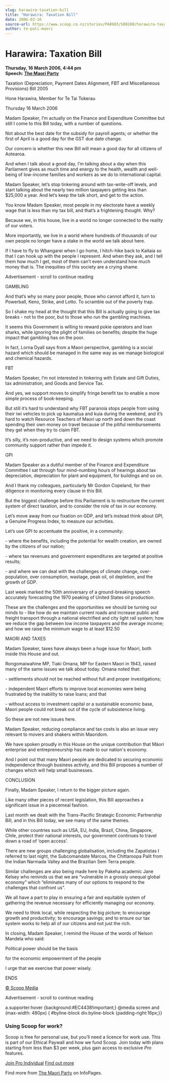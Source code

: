 ```yaml
---
slug: harawira-taxation-bill
title: "Harawira: Taxation Bill"
date: 2006-03-16
source-url: https://www.scoop.co.nz/stories/PA0603/S00280/harawira-taxation-bill.htm
author: te-pati-maori
---
```

Harawira: Taxation Bill
=======================

**Thursday, 16 March 2006, 4:44 pm**  
**Speech: [The Maori Party](https://info.scoop.co.nz/The_Maori_Party)**

Taxation (Depreciation, Payment Dates Alignment, FBT and Miscellaneous Provisions) Bill 2005

Hone Harawira, Member for Te Tai Tokerau

Thursday 16 March 2006

  
Madam Speaker, I’m actually on the Finance and Expenditure Committee but still I come to this Bill today, with a number of questions.

Not about the best date for the subsidy for payroll agents; or whether the first of April is a good day for the GST due date change.

Our concern is whether this new Bill will mean a good day for all citizens of Aotearoa.

And when I talk about a good day, I’m talking about a day when this Parliament gives as much time and energy to the health, wealth and well-being of low-income families and workers as we do to international capital.

Madam Speaker, let’s stop tinkering around with tax-write-off levels, and start talking about the nearly two million taxpayers getting less than $25,000 a year. And let’s keep the talk short, and get to the action.

You know Madam Speaker, most people in my electorate have a weekly wage that is less than my tax bill, and that’s a frightening thought. Why?

Because we, in this house, live in a world no longer connected to the reality of our voters.

More importantly, we live in a world where hundreds of thousands of our own people no longer have a stake in the world we talk about here.

If I have to fly to Whangarei when I go home, I hitch-hike back to Kaitaia so that I can hook up with the people I represent. And when they ask, and I tell them how much I get, most of them can’t even understand how much money that is. The inequities of this society are a crying shame.

Advertisement - scroll to continue reading





GAMBLING

And that’s why so many poor people, those who cannot afford it, turn to Powerball, Keno, Strike, and Lotto. To scramble out of the poverty trap.

So I shake my head at the thought that this Bill is actually going to give tax breaks - not to the poor, but to those who run the gambling machines.

It seems this Government is willing to reward pokie operators and loan sharks, while ignoring the plight of families on benefits; despite the huge impact that gambling has on the poor.

In fact, Lorna Dyall says from a Maori perspective, gambling is a social hazard which should be managed in the same way as we manage biological and chemical hazards.

FBT

Madam Speaker, I’m not interested in tinkering with Estate and Gift Duties, tax administration, and Goods and Service Tax.

And yes, we support moves to simplify fringe benefit tax to enable a more simple process of book-keeping.

But still it’s hard to understand why FBT paranoia stops people from using their iwi vehicles to pick up kaumatua and kuia during the weekend, and it’s hard to watch Resource Teachers of Maori up north and down the coast spending their own money on travel because of the pitiful reimbursements they get when they try to claim FBT.

It’s silly, it’s non-productive, and we need to design systems which promote community support rather than impede it.

GPI

Madam Speaker as a dutiful member of the Finance and Expenditure Committee I sat through four mind-numbing hours of hearings about tax depreciation, depreciation for plant and equipment, for buildings and so on.

And I thank my colleagues, particularly Mr Gordon Copeland, for their diligence in monitoring every clause in this Bill.

But the biggest challenge before this Parliament is to restructure the current system of direct taxation, and to consider the role of tax in our economy.

Let’s move away from our fixation on GDP, and let’s instead think about GPI, a Genuine Progress Index, to measure our activities.

Let’s use GPI to accentuate the positive, in a community:

\- where the benefits, including the potential for wealth creation, are owned by the citizens of our nation;

\- where tax revenues and government expenditures are targeted at positive results;

\- and where we can deal with the challenges of climate change, over-population, over consumption, wastage, peak oil, oil depletion, and the growth of GDP.

Last week marked the 50th anniversary of a ground-breaking speech accurately forecasting the 1970 peaking of United States oil production.

These are the challenges and the opportunities we should be turning our minds to - like how do we maintain current roads and increase public and freight transport through a national electrified and city light rail system; how we reduce the gap between low income taxpayers and the average income; and how we raise the minimum wage to at least $12.50

MAORI AND TAXES

Madam Speaker, taxes have always been a huge issue for Maori, both inside this House and out.

Rongomaiwahine MP, Tiaki Omana, MP for Eastern Maori in 1943, raised many of the same issues we talk about today. Omana noted that:

\- settlements should not be reached without full and proper investigations;

\- independent Maori efforts to improve local economies were being frustrated by the inability to raise loans; and that

\- without access to investment capital or a sustainable economic base, Maori people could not break out of the cycle of subsistence living.

So these are not new issues here.

Madam Speaker, reducing compliance and tax costs is also an issue very relevant to movers and shakers within Maoridom.

We have spoken proudly in this House on the unique contribution that Mäori enterprise and entrepreneurship has made to our nation's economy.

And I point out that many Maori people are dedicated to securing economic independence through business activity, and this Bill proposes a number of changes which will help small businesses.

CONCLUSION

Finally, Madam Speaker, I return to the bigger picture again.

Like many other pieces of recent legislation, this Bill approaches a significant issue in a piecemeal fashion.

Last month we dealt with the Trans-Pacific Strategic Economic Partnership Bill, and in this Bill today, we see many of the same themes.

While other countries such as USA, EU, India, Brazil, China, Singapore, Chile, protect their national interests, our government continues to travel down a road of ‘open access’.

There are new groups challenging globalisation, including the Zapatistas I referred to last night, the Subcomandate Marcos, the Chittaroopa Palit from the Indian Narmada Valley and the Brazilian Sem Terra people.

Similar challenges are also being made here by Pakeha academic Jane Kelsey who reminds us that we are “vulnerable in a grossly unequal global economy” which “eliminates many of our options to respond to the challenges that confront us”.

We all have a part to play in ensuring a fair and equitable system of gathering the revenue necessary for efficiently managing our economy.

We need to think local, while respecting the big picture; to encourage growth and productivity; to encourage savings; and to ensure our tax system works to help all of our citizens and not just the rich.

In closing, Madam Speaker, I remind the House of the words of Nelson Mandela who said:

Political power should be the basis

for the economic empowerment of the people

I urge that we exercise that power wisely.

  
ENDS

[© Scoop Media](http://www.scoop.co.nz/about/terms.html)  

Advertisement - scroll to continue reading



a.supporter:hover {background:#EC4438!important;} @media screen and (max-width: 480px) { #byline-block div.byline-block {padding-right:16px;}}

### Using Scoop for work?

Scoop is free for personal use, but you’ll need a licence for work use. This is part of our Ethical Paywall and how we fund Scoop. Join today with plans starting from less than $3 per week, plus gain access to exclusive _Pro_ features.  
  
[Join Pro Individual](https://pro.scoop.co.nz/Individual/?from=ProIn24) [Find out more](https://pro.scoop.co.nz/using-scoop-for-work/?from=ProIn24)

Find more from [The Maori Party](https://info.scoop.co.nz/The_Maori_Party) on InfoPages.